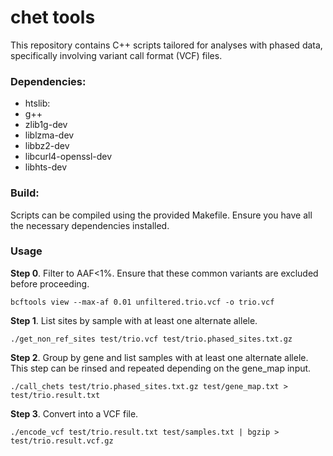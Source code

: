 # chet tools
This repository contains C++ scripts tailored for analyses with phased data, specifically involving variant call format (VCF) files.

### Dependencies:
* htslib:
* g++
* zlib1g-dev
* liblzma-dev
* libbz2-dev
* libcurl4-openssl-dev
* libhts-dev

### Build:
Scripts can be compiled using the provided Makefile. Ensure you have all the necessary dependencies installed.

### Usage

**Step 0**. Filter to AAF<1%. Ensure that these common variants are excluded before proceeding.
```
bcftools view --max-af 0.01 unfiltered.trio.vcf -o trio.vcf
```

**Step 1**. List sites by sample with at least one alternate allele.
```
./get_non_ref_sites test/trio.vcf test/trio.phased_sites.txt.gz
```

**Step 2**. Group by gene and list samples with at least one alternate allele. This step can be
rinsed and repeated depending on the gene_map input. 
```
./call_chets test/trio.phased_sites.txt.gz test/gene_map.txt > test/trio.result.txt
```

**Step 3**. Convert into a VCF file.
```
./encode_vcf test/trio.result.txt test/samples.txt | bgzip > test/trio.result.vcf.gz
```



